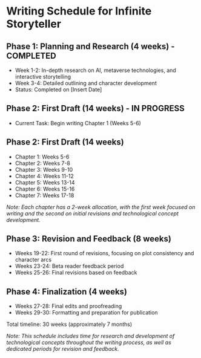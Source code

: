 # Writing Schedule for Infinite Storyteller

## Phase 1: Planning and Research (4 weeks) - COMPLETED
- Week 1-2: In-depth research on AI, metaverse technologies, and interactive storytelling
- Week 3-4: Detailed outlining and character development
- Status: Completed on [Insert Date]

## Phase 2: First Draft (14 weeks) - IN PROGRESS
- Current Task: Begin writing Chapter 1 (Weeks 5-6)

## Phase 2: First Draft (14 weeks)
- Chapter 1: Weeks 5-6
- Chapter 2: Weeks 7-8
- Chapter 3: Weeks 9-10
- Chapter 4: Weeks 11-12
- Chapter 5: Weeks 13-14
- Chapter 6: Weeks 15-16
- Chapter 7: Weeks 17-18

*Note: Each chapter has a 2-week allocation, with the first week focused on writing and the second on initial revisions and technological concept development.*

## Phase 3: Revision and Feedback (8 weeks)
- Weeks 19-22: First round of revisions, focusing on plot consistency and character arcs
- Weeks 23-24: Beta reader feedback period
- Weeks 25-26: Final revisions based on feedback

## Phase 4: Finalization (4 weeks)
- Weeks 27-28: Final edits and proofreading
- Weeks 29-30: Formatting and preparation for publication

Total timeline: 30 weeks (approximately 7 months)

*Note: This schedule includes time for research and development of technological concepts throughout the writing process, as well as dedicated periods for revision and feedback.*
